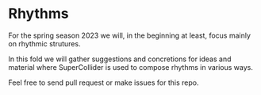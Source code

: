 # Rhythms

For the spring season 2023 we will, in the beginning at least, focus mainly on rhythmic strutures.

In this fold we will gather suggestions and concretions for ideas and material where SuperCollider is used to compose rhythms in various ways.

Feel free to send pull request or make issues for this repo.
